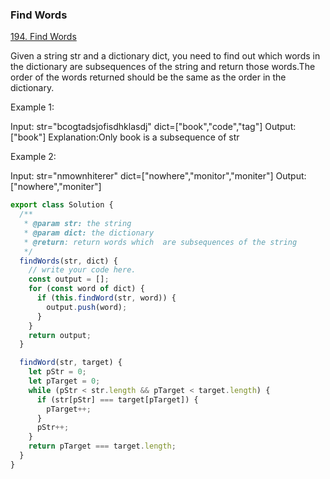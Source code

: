 ### Find Words

[194. Find Words](https://www.lintcode.com/problem/194/description)

Given a string str and a dictionary dict, you need to find out which words in the dictionary are subsequences of the string and return those words.The order of the words returned should be the same as the order in the dictionary.

Example 1:

Input:
str="bcogtadsjofisdhklasdj"
dict=["book","code","tag"]
Output:
["book"]
Explanation:Only book is a subsequence of str

Example 2:

Input:
str="nmownhiterer"
dict=["nowhere","monitor","moniter"]
Output:
["nowhere","moniter"]

```javascript
export class Solution {
  /**
   * @param str: the string
   * @param dict: the dictionary
   * @return: return words which  are subsequences of the string
   */
  findWords(str, dict) {
    // write your code here.
    const output = [];
    for (const word of dict) {
      if (this.findWord(str, word)) {
        output.push(word);
      }
    }
    return output;
  }

  findWord(str, target) {
    let pStr = 0;
    let pTarget = 0;
    while (pStr < str.length && pTarget < target.length) {
      if (str[pStr] === target[pTarget]) {
        pTarget++;
      }
      pStr++;
    }
    return pTarget === target.length;
  }
}
```